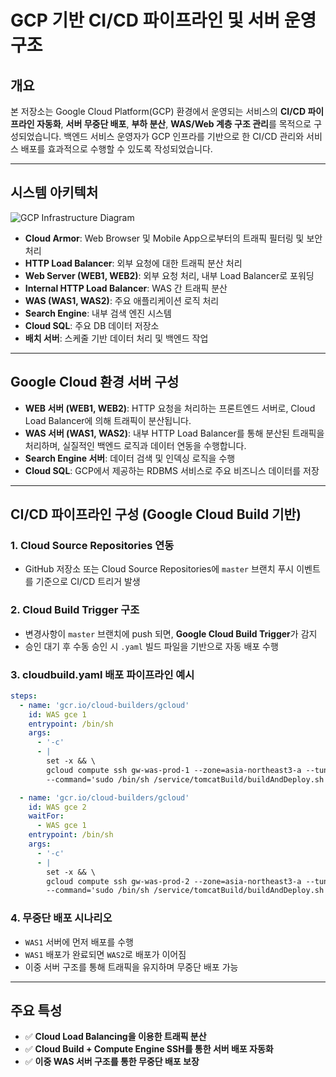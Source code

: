 # GCP 기반 CI/CD 파이프라인 및 서버 운영 구조

## 개요
본 저장소는 Google Cloud Platform(GCP) 환경에서 운영되는 서비스의 **CI/CD 파이프라인 자동화**, **서버 무중단 배포**, **부하 분산**, **WAS/Web 계층 구조 관리**를 목적으로 구성되었습니다. 백엔드 서비스 운영자가 GCP 인프라를 기반으로 한 CI/CD 관리와 서비스 배포를 효과적으로 수행할 수 있도록 작성되었습니다.

---

## 시스템 아키텍처

![GCP Infrastructure Diagram](docs/서버구성도.png)

- **Cloud Armor**: Web Browser 및 Mobile App으로부터의 트래픽 필터링 및 보안 처리
- **HTTP Load Balancer**: 외부 요청에 대한 트래픽 분산 처리
- **Web Server (WEB1, WEB2)**: 외부 요청 처리, 내부 Load Balancer로 포워딩
- **Internal HTTP Load Balancer**: WAS 간 트래픽 분산
- **WAS (WAS1, WAS2)**: 주요 애플리케이션 로직 처리
- **Search Engine**: 내부 검색 엔진 시스템
- **Cloud SQL**: 주요 DB 데이터 저장소
- **배치 서버**: 스케줄 기반 데이터 처리 및 백엔드 작업

---

## Google Cloud 환경 서버 구성

- **WEB 서버 (WEB1, WEB2)**: HTTP 요청을 처리하는 프론트엔드 서버로, Cloud Load Balancer에 의해 트래픽이 분산됩니다.
- **WAS 서버 (WAS1, WAS2)**: 내부 HTTP Load Balancer를 통해 분산된 트래픽을 처리하며, 실질적인 백엔드 로직과 데이터 연동을 수행합니다.
- **Search Engine 서버**: 데이터 검색 및 인덱싱 로직을 수행
- **Cloud SQL**: GCP에서 제공하는 RDBMS 서비스로 주요 비즈니스 데이터를 저장

---

## CI/CD 파이프라인 구성 (Google Cloud Build 기반)

### 1. Cloud Source Repositories 연동
- GitHub 저장소 또는 Cloud Source Repositories에 `master` 브랜치 푸시 이벤트를 기준으로 CI/CD 트리거 발생

### 2. Cloud Build Trigger 구조
- 변경사항이 `master` 브랜치에 push 되면, **Google Cloud Build Trigger**가 감지
- 승인 대기 후 수동 승인 시 `.yaml` 빌드 파일을 기반으로 자동 배포 수행

### 3. cloudbuild.yaml 배포 파이프라인 예시
```yaml
steps:
  - name: 'gcr.io/cloud-builders/gcloud'
    id: WAS gce 1
    entrypoint: /bin/sh
    args:
      - '-c'
      - |
        set -x && \
        gcloud compute ssh gw-was-prod-1 --zone=asia-northeast3-a --tunnel-through-iap \
        --command='sudo /bin/sh /service/tomcatBuild/buildAndDeploy.sh'

  - name: 'gcr.io/cloud-builders/gcloud'
    id: WAS gce 2
    waitFor:
      - WAS gce 1
    entrypoint: /bin/sh
    args:
      - '-c'
      - |
        set -x && \
        gcloud compute ssh gw-was-prod-2 --zone=asia-northeast3-a --tunnel-through-iap \
        --command='sudo /bin/sh /service/tomcatBuild/buildAndDeploy.sh'
```

### 4. 무중단 배포 시나리오
- `WAS1` 서버에 먼저 배포를 수행
- `WAS1` 배포가 완료되면 `WAS2`로 배포가 이어짐
- 이중 서버 구조를 통해 트래픽을 유지하며 무중단 배포 가능

---

## 주요 특성

- ✅ **Cloud Load Balancing을 이용한 트래픽 분산**
- ✅ **Cloud Build + Compute Engine SSH를 통한 서버 배포 자동화**
- ✅ **이중 WAS 서버 구조를 통한 무중단 배포 보장**

